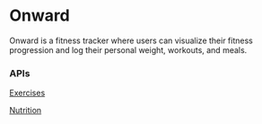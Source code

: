 # Onward

Onward is a fitness tracker where users can visualize their fitness progression and log their personal weight, workouts, and meals. 

### APIs 

[Exercises](https://wger.de/en/software/api)

[Nutrition](https://fdc.nal.usda.gov/api-guide.html#bkmk-6)
